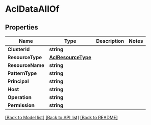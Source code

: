 # AclDataAllOf

## Properties

Name | Type | Description | Notes
------------ | ------------- | ------------- | -------------
**ClusterId** | **string** |  | 
**ResourceType** | [**AclResourceType**](AclResourceType.md) |  | 
**ResourceName** | **string** |  | 
**PatternType** | **string** |  | 
**Principal** | **string** |  | 
**Host** | **string** |  | 
**Operation** | **string** |  | 
**Permission** | **string** |  | 

[[Back to Model list]](../README.md#documentation-for-models) [[Back to API list]](../README.md#documentation-for-api-endpoints) [[Back to README]](../README.md)


